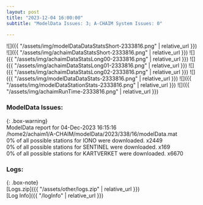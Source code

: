 ```yaml
---
layout: post
title: "2023-12-04 16:00:00"
subtitle: "ModelData Issues: 3; A-CHAIM System Issues: 0"

---
```


![]({{ "/assets/img/modelDataDataStatsShort-2333816.png" | relative_url }})
![]({{ "/assets/img/achaimDataStatsShort-2333816.png" | relative_url }})
![]({{ "/assets/img/achaimDataStatsLong00-2333816.png" | relative_url }})
![]({{ "/assets/img/achaimDataStatsLong01-2333816.png" | relative_url }})
![]({{ "/assets/img/achaimDataStatsLong02-2333816.png" | relative_url }})
![]({{ "/assets/img/modelDataDataStats-2333816.png" | relative_url }})
![]({{ "/assets/img/modelDataStationStats-2333816.png" | relative_url }})
![]({{ "/assets/img/achaimRunTime-2333816.png" | relative_url }})


### ModelData Issues:  
  
{: .box-warning}  
 ModelData report for 04-Dec-2023 16:15:16   
 /home2/achaim1/A-CHAIM/modelData/2023/338/16/modelData.mat   
 0% of all possible stations for IONO were downloaded. x2449   
 0% of all possible stations for SENTINEL were downloaded. x169   
 0% of all possible stations for KARTVERKET were downloaded. x6670   
  


### Logs:  
  
{: .box-note}  
[Logs.zip]({{ "/assets/other/logs.zip" | relative_url }})  
[Log Info]({{ "/logInfo" | relative_url }})  
